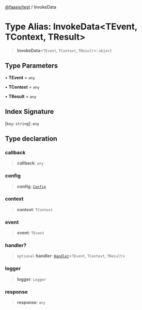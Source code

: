 [@faasjs/test](../README.md) / InvokeData

# Type Alias: InvokeData\<TEvent, TContext, TResult\>

> **InvokeData**\<`TEvent`, `TContext`, `TResult`\>: `object`

## Type Parameters

• **TEvent** = `any`

• **TContext** = `any`

• **TResult** = `any`

## Index Signature

 \[`key`: `string`\]: `any`

## Type declaration

### callback

> **callback**: `any`

### config

> **config**: [`Config`](Config.md)

### context

> **context**: `TContext`

### event

> **event**: `TEvent`

### handler?

> `optional` **handler**: [`Handler`](Handler.md)\<`TEvent`, `TContext`, `TResult`\>

### logger

> **logger**: `Logger`

### response

> **response**: `any`
